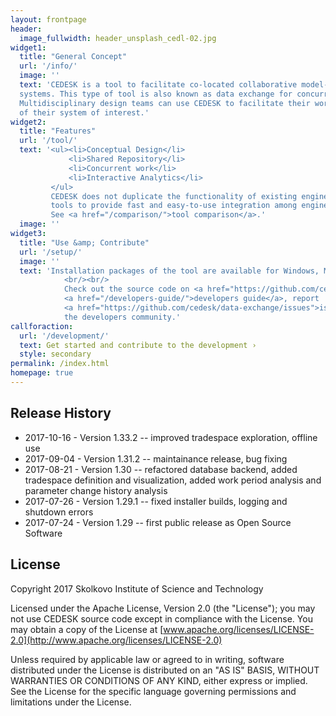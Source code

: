 ```yaml
---
layout: frontpage
header:
  image_fullwidth: header_unsplash_cedl-02.jpg
widget1:
  title: "General Concept"
  url: '/info/'
  image: ''
  text: 'CEDESK is a tool to facilitate co-located collaborative model-based conceptual design for complex engineering 
  systems. This type of tool is also known as data exchange for concurrent engineering studies.<br/><br/>
  Multidisciplinary design teams can use CEDESK to facilitate their work together by building shared parametric models
  of their system of interest.'
widget2:
  title: "Features"
  url: '/tool/'
  text: '<ul><li>Conceptual Design</li>
             <li>Shared Repository</li>
             <li>Concurrent work</li>
             <li>Interactive Analytics</li>
         </ul>
         CEDESK does not duplicate the functionality of existing engineering tools, but rather interconnects existing 
         tools to provide fast and easy-to-use integration among engineering disciplines.
         See <a href="/comparison/">tool comparison</a>.'
  image: ''
widget3:
  title: "Use &amp; Contribute"
  url: '/setup/'
  image: ''
  text: 'Installation packages of the tool are available for Windows, MacOS and Linux <a href="/setup/">here</a>.
            <br/><br/>
            Check out the source code on <a href="https://github.com/cedesk/data-exchange">GitHub</a> and the
            <a href="/developers-guide/">developers guide</a>, report
            <a href="https://github.com/cedesk/data-exchange/issues">issues</a> or adopt it your needs and join
            the developers community.'
callforaction:
  url: '/development/'
  text: Get started and contribute to the development ›
  style: secondary
permalink: /index.html
homepage: true
---
```


## Release History

* 2017-10-16 - Version 1.33.2 -- improved tradespace exploration, offline use
* 2017-09-04 - Version 1.31.2 -- maintainance release, bug fixing
* 2017-08-21 - Version 1.30 -- refactored database backend, added tradespace definition and visualization, added work period analysis and parameter change history analysis
* 2017-07-26 - Version 1.29.1 -- fixed installer builds, logging and shutdown errors
* 2017-07-24 - Version 1.29 -- first public release as Open Source Software

## License
Copyright 2017 Skolkovo Institute of Science and Technology

Licensed under the Apache License, Version 2.0 (the "License");
you may not use CEDESK source code except in compliance with the License.
You may obtain a copy of the License at
[www.apache.org/licenses/LICENSE-2.0](http://www.apache.org/licenses/LICENSE-2.0)

Unless required by applicable law or agreed to in writing, software distributed under the License is distributed on an "AS IS" BASIS, WITHOUT WARRANTIES OR CONDITIONS OF ANY KIND, either express or implied.
See the License for the specific language governing permissions and limitations under the License.
